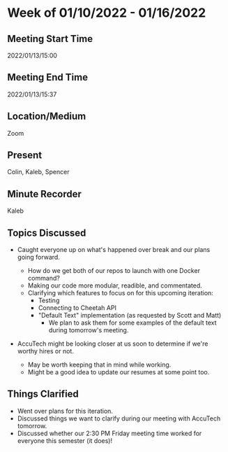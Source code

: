 # Week of 01/10/2022 - 01/16/2022

## Meeting Start Time

2022/01/13/15:00

## Meeting End Time

2022/01/13/15:37

## Location/Medium

Zoom

## Present

Colin, Kaleb, Spencer

## Minute Recorder

Kaleb

## Topics Discussed

- Caught everyone up on what's happened over break and our plans going forward.
  - How do we get both of our repos to launch with one Docker command?
  - Making our code more modular, readible, and commentated.
  - Clarifying which features to focus on for this upcoming iteration:
    - Testing
    - Connecting to Cheetah API
    - "Default Text" implementation (as requested by Scott and Matt)
      - We plan to ask them for some examples of the default text during tomorrow's meeting.

- AccuTech might be looking closer at us soon to determine if we're worthy hires or not.
  - May be worth keeping that in mind while working.
  - Might be a good idea to update our resumes at some point too.

## Things Clarified

- Went over plans for this iteration.
- Discussed things we want to clarify during our meeting with AccuTech tomorrow.
- Discussed whether our 2:30 PM Friday meeting time worked for everyone this semester (it does)!
